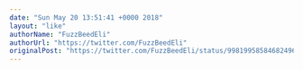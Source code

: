 ```yaml
---
date: "Sun May 20 13:51:41 +0000 2018"
layout: "like"
authorName: "FuzzBeedEli"
authorUrl: "https://twitter.com/FuzzBeedEli"
originalPost: "https://twitter.com/FuzzBeedEli/status/998199585846824961"
---
```

